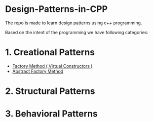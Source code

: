 # Design-Patterns-in-CPP
The repo is made to learn design patterns using c++ programming.

Based on the intent of the programming we have following categories: 

# 1. Creational Patterns

- [Factory Method ( Virtual Constructors )](./Creational/Factory_Method.cpp)
- [Abstract Factory Method ](./Creational/Abstract_Factory.cpp)

# 2. Structural Patterns

# 3. Behavioral Patterns
